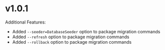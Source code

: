 
# v1.0.1

Additional Features:

- Added `--seeder=DatabaseSeeder` option to package migration commands
- Added `--refresh` option to package migration commands
- Added `--rollback` option to package migration commands
